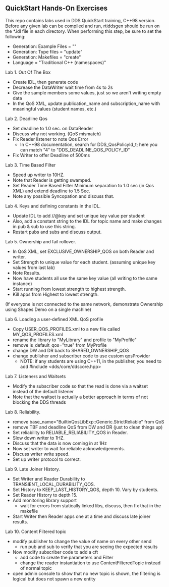 QuickStart Hands-On Exercises
-----------------------------

This repo contains labs used in DDS QuickStart training, C++98 version. Before
any given lab can be compiled and run, rtiddsgen should be run on the \*.idl
file in each directory. When performing this step, be sure to set the following:
- Generation: Example Files = "<disable>"
- Generation: Type files = "update"
- Generation: Makefiles = "create"
- Language = "Traditional C++ (namespaces)"

Lab 1. Out Of The Box

  - Create IDL, then generate code
  - Decrease the DataWriter wait time from 4s to 2s
  - Give the sample members some values, just so we aren't writing empty data
  - In the QoS XML, update publication_name and subscription_name with meaningful values (student names, etc.)

Lab 2. Deadline Qos

  - Set deadline to 1.0 sec. on DataReader
  - Discuss why not working. (QoS mismatch)
  - Fix Reader listener to note Qos Error
    - In C++98 documentation, search for DDS_QosPolicyId_t; here you can match "4" to "DDS_DEADLINE_QOS_POLICY_ID"
  - Fix Writer to offer Deadline of 500ms

Lab 3. Time Based Filter

  - Speed up writer to 10HZ.
  - Note that Reader is getting swamped.
  - Set Reader Time Based Filter Minimum separation to 1.0 sec (in Qos XML) and extend deadline to 1.5 Sec.
  - Note any possible Syncopation and discuss that.


Lab 4. Keys and defining constants in the IDL.

  - Update IDL to add //@key and set unique key value per student
  - Also, add a constant string to the IDL for topic name and make changes in pub & sub to use this string.
  - Restart pubs and subs and discuss output.

Lab 5. Ownership and fail rollover.

  - In QoS XML, set EXCLUSIVE_OWNERSHIP_QOS on both Reader and writer.
  - Set Strength to unique value for each student. (assuming unique key values from last lab)
  - Note Results.
  - Now have students all use the same key value (all writing to the same instance)
  - Start running from lowest strength to highest strength.
  - Kill apps from Highest to lowest strength.

  (If everyone is not connected to the same network, demonstrate Ownership using Shapes Demo on a
  single machine)

Lab 6. Loading a user-defined XML QoS profile

  - Copy USER_QOS_PROFILES.xml to a new file called MY_QOS_PROFILES.xml
  - rename the library to "MyLibrary" and profile to "MyProfile"
  - remove is_default_qos="true" from MyProfile
  - change DW and DR back to SHARED_OWNERSHIP_QOS
  - change publisher and subscriber code to use custom qosProvider
    - NOTE: if any students are using C++11, in the publisher, you need to add
      #include <dds/core/ddscore.hpp>

Lab 7. Listeners and Waitsets

  - Modify the subscriber code so that the read is done via a waitset instead of the default listener
  - Note that the waitset is actually a better approach in terms of not blocking the DDS threads

Lab 8. Reliability.

  - remove base_name="BuiltinQosLibExp::Generic.StrictReliable" from QoS
  - remove TBF and deadline QoS from DW and DR (just to clean things up)
  - Set reliability to RELIABLE_RELIABILITY_QOS in Reader.
  - Slow down writer to 1HZ.
  - Discuss that the data is now coming in at 1Hz
  - Now set writer to wait for reliable acknowledgements.
  - Discuss writer write speed.
  - Set up writer protocol to correct.

Lab 9. Late Joiner History.

  - Set Writer and Reader Durability to TRANSIENT_LOCAL_DURABILITY_QOS.
  - Set History to KEEP_LAST_HISTORY_QOS, depth 10. Vary by students.
  - Set Reader History to depth 15.
  - Add monitoring library support
    - wait for errors from statically linked libs, discuss, then fix that in the makefile
  - Start Writer then Reader apps one at a time and discuss late joiner results.

Lab 10. Content Filtered topic

  - modify publisher to change the value of name on every other send
    - run pub and sub to verify that you are seeing the expected results
  - Now modify subscriber code to add a cft
    - add code to create the parameters and Filter
    - change the reader instantiation to use ContentFilteredTopic instead of normal topic
  - open admin console to show that no new topic is shown, the filtering is logical but
    does not spawn a new entity
